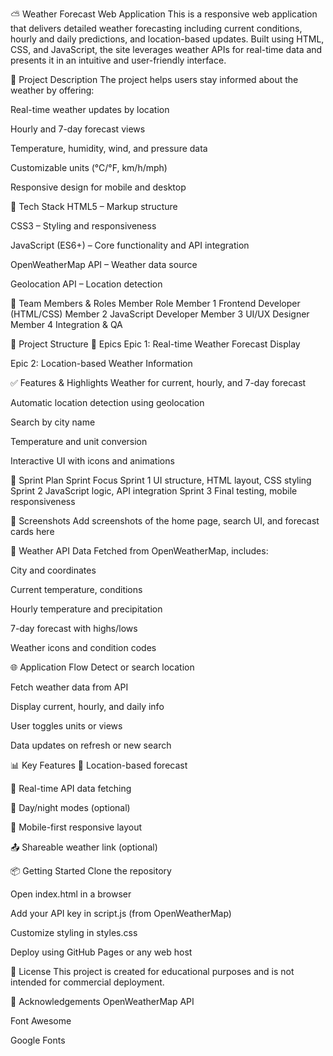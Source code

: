 ⛅ Weather Forecast Web Application
This is a responsive web application that delivers detailed weather forecasting including current conditions, hourly and daily predictions, and location-based updates. Built using HTML, CSS, and JavaScript, the site leverages weather APIs for real-time data and presents it in an intuitive and user-friendly interface.

📌 Project Description
The project helps users stay informed about the weather by offering:

Real-time weather updates by location

Hourly and 7-day forecast views

Temperature, humidity, wind, and pressure data

Customizable units (°C/°F, km/h/mph)

Responsive design for mobile and desktop

🚀 Tech Stack
HTML5 – Markup structure

CSS3 – Styling and responsiveness

JavaScript (ES6+) – Core functionality and API integration

OpenWeatherMap API – Weather data source

Geolocation API – Location detection

👥 Team Members & Roles
Member	Role
Member 1	Frontend Developer (HTML/CSS)
Member 2	JavaScript Developer
Member 3	UI/UX Designer
Member 4	Integration & QA

🧩 Project Structure
🎯 Epics
Epic 1: Real-time Weather Forecast Display

Epic 2: Location-based Weather Information

✅ Features & Highlights
Weather for current, hourly, and 7-day forecast

Automatic location detection using geolocation

Search by city name

Temperature and unit conversion

Interactive UI with icons and animations

📅 Sprint Plan
Sprint	Focus
Sprint 1	UI structure, HTML layout, CSS styling
Sprint 2	JavaScript logic, API integration
Sprint 3	Final testing, mobile responsiveness

📱 Screenshots
Add screenshots of the home page, search UI, and forecast cards here

📂 Weather API Data
Fetched from OpenWeatherMap, includes:

City and coordinates

Current temperature, conditions

Hourly temperature and precipitation

7-day forecast with highs/lows

Weather icons and condition codes

🌐 Application Flow
Detect or search location

Fetch weather data from API

Display current, hourly, and daily info

User toggles units or views

Data updates on refresh or new search

📊 Key Features
📍 Location-based forecast

🔄 Real-time API data fetching

🌙 Day/night modes (optional)

📱 Mobile-first responsive layout

📤 Shareable weather link (optional)

📦 Getting Started
Clone the repository

Open index.html in a browser

Add your API key in script.js (from OpenWeatherMap)

Customize styling in styles.css

Deploy using GitHub Pages or any web host

📄 License
This project is created for educational purposes and is not intended for commercial deployment.

🙌 Acknowledgements
OpenWeatherMap API

Font Awesome

Google Fonts
